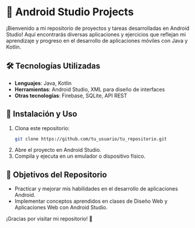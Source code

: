 # 📱 Android Studio Projects

¡Bienvenido a mi repositorio de proyectos y tareas desarrolladas en Android Studio! Aquí encontrarás diversas aplicaciones y ejercicios que reflejan mi aprendizaje y progreso en el desarrollo de aplicaciones móviles con Java y Kotlin.


## 🛠 Tecnologías Utilizadas

- **Lenguajes**: Java, Kotlin
- **Herramientas**: Android Studio, XML para diseño de interfaces
- **Otras tecnologías**: Firebase, SQLite, API REST

## 🚀 Instalación y Uso

1. Clona este repositorio:
   ```sh
   git clone https://github.com/tu_usuario/tu_repositorio.git
   ```
2. Abre el proyecto en Android Studio.
3. Compila y ejecuta en un emulador o dispositivo físico.

## 📌 Objetivos del Repositorio

- Practicar y mejorar mis habilidades en el desarrollo de aplicaciones Android.
- Implementar conceptos aprendidos en clases de Diseño Web y Aplicaciones Web con Android Studio.

¡Gracias por visitar mi repositorio! 🎉
